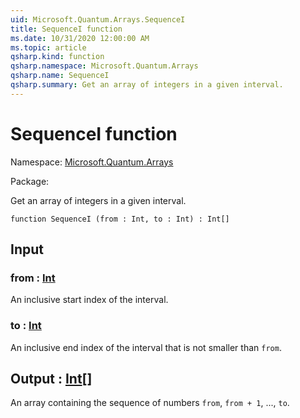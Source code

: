 ```yaml
---
uid: Microsoft.Quantum.Arrays.SequenceI
title: SequenceI function
ms.date: 10/31/2020 12:00:00 AM
ms.topic: article
qsharp.kind: function
qsharp.namespace: Microsoft.Quantum.Arrays
qsharp.name: SequenceI
qsharp.summary: Get an array of integers in a given interval.
---
```


# SequenceI function

Namespace: [Microsoft.Quantum.Arrays](xref:Microsoft.Quantum.Arrays)

Package: [](https://nuget.org/packages/)


Get an array of integers in a given interval.

```qsharp
function SequenceI (from : Int, to : Int) : Int[]
```


## Input

### from : [Int](xref:microsoft.quantum.lang-ref.int)

An inclusive start index of the interval.


### to : [Int](xref:microsoft.quantum.lang-ref.int)

An inclusive end index of the interval that is not smaller than `from`.



## Output : [Int](xref:microsoft.quantum.lang-ref.int)[]

An array containing the sequence of numbers `from`, `from + 1`, ...,`to`.